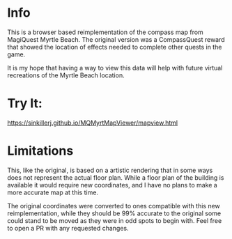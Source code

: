 # Info
This is a browser based reimplementation of the compass map from MagiQuest Myrtle Beach. The original version was a CompassQuest reward that showed the location of effects needed to complete other quests in the game.

It is my hope that having a way to view this data will help with future virtual recreations of the Myrtle Beach location.

# Try It:
https://sinkillerj.github.io/MQMyrtMapViewer/mapview.html

# Limitations
This, like the original, is based on a artistic rendering that in some ways does not represent the actual floor plan. While a floor plan of the building is available it would require new coordinates, and I have no plans to make a more accurate map at this time.

The original coordinates were converted to ones compatible with this new reimplementation, while they should be 99% accurate to the original some could stand to be moved as they were in odd spots to begin with. Feel free to open a PR with any requested changes.
